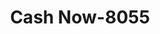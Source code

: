 ---
f_zip-code: 48021
f_state-code: MI
title: Cash Now-8055
f_phone: 586-443-5626
f_city-only: Eastpointe
f_address: 21319 Gratiot Ave Eastpointe
f_location-unique-id: '8055'
slug: cash-now-8055
updated-on: '2024-05-30T13:46:58.046Z'
created-on: '2024-05-30T13:36:59.803Z'
published-on: '2024-05-30T13:54:32.469Z'
f_city-state: cms/city/eastpointe-mi.md
f_company: cms/company/cash-now.md
f_state: cms/state/michigan.md
layout: '[payday-loan].html'
tags: payday-loan
---